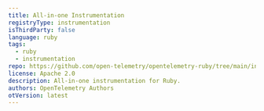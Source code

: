 ```yaml
---
title: All-in-one Instrumentation
registryType: instrumentation
isThirdParty: false
language: ruby
tags:
  - ruby
  - instrumentation
repo: https://github.com/open-telemetry/opentelemetry-ruby/tree/main/instrumentation/all
license: Apache 2.0
description: All-in-one instrumentation for Ruby.
authors: OpenTelemetry Authors
otVersion: latest
---
```

